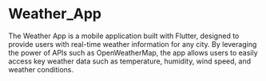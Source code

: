 # Weather_App
The Weather App is a mobile application built with Flutter, designed to provide users with real-time weather information for any city. By leveraging the power of APIs such as OpenWeatherMap, the app allows users to easily access key weather data such as temperature, humidity, wind speed, and weather conditions.
